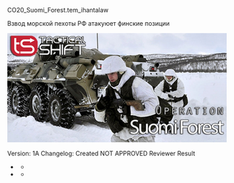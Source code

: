 CO20_Suomi_Forest.tem_ihantalaw

Взвод морской пехоты РФ атакуюет финские позиции


<img src='https://raw.githubusercontent.com/rempopo/CO20_Suomi_Forest.tem_ihantalaw/main/overview.jpg' />	



Version: 1A
Changelog:
Created
NOT APPROVED
Reviewer	Result
-	-
-	-
